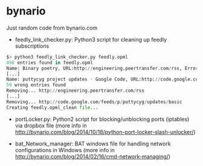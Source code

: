 bynario
=======
Just random code from bynario.com

*  feedly_link_checker.py: Python3 script for cleaning up feedly subscriptions

  ```python
  $> python3 feedly_link_checker.py feedly.opml
  498 entries found in feedly.opml
  Name: Binary poetry, URL:http://engineering.peertransfer.com/rss, Error Code:404
  [...]
  Name: puttycyg project updates - Google Code, URL:http://code.google.com/feeds/p/puttycyg/updates/basic, Error Code:404
  59 wrong entries found
  Removing... http://engineering.peertransfer.com/rss
  [...]
  Removing... http://code.google.com/feeds/p/puttycyg/updates/basic
  Creating feedly.opml_clean file...
  ``` 

* portLocker.py: Python2 script for blocking/unblocking ports (iptables) via dropbox file (more info in http://bynario.com/blog/2014/10/18/python-port-locker-slash-unlocker/)

* bat_Network_manager: BAT windows file for handling network configurations in Windows (more info in http://bynario.com/blog/2014/02/16/cmd-network-managing/)


